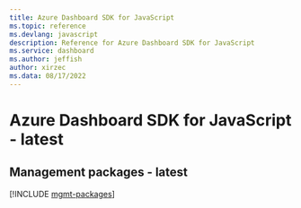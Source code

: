 ```yaml
---
title: Azure Dashboard SDK for JavaScript
ms.topic: reference
ms.devlang: javascript
description: Reference for Azure Dashboard SDK for JavaScript
ms.service: dashboard
ms.author: jeffish
author: xirzec
ms.data: 08/17/2022
---
```

# Azure Dashboard SDK for JavaScript - latest

## Management packages - latest
[!INCLUDE [mgmt-packages](dashboard-mgmt-index.md)]
